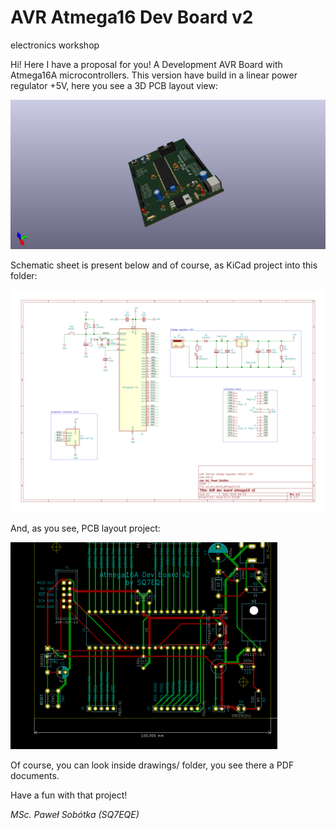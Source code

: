 # AVR Atmega16 Dev Board v2
electronics workshop

Hi! Here I have a proposal for you! A Development AVR Board with Atmega16A microcontrollers. This version have build in a linear power regulator +5V, here you see a 3D PCB layout view:

![pict. 1](https://github.com/majsterklepka/lab1/raw/master/avr_dev_board_atmega16_v2/drawings/avr_dev_board_atmega16_v2.png "AVR Dev Board 3D view PCB Layouts")

Schematic sheet is present below and of course, as KiCad project into this folder:

![pict. 2](https://github.com/majsterklepka/lab1/raw/master/avr_dev_board_atmega16_v2/drawings/avr_dev_board_atmega16_v2-sheet.png "AVR Dev Board Schematic Sheet")

And, as you see, PCB layout project:

![pict. 3](https://github.com/majsterklepka/lab1/raw/master/avr_dev_board_atmega16_v2/drawings/avr_dev_board_atmega16_v2-brd.png "AVR Dev Board PCB Layout View")

Of course, you can look inside drawings/ folder, you see there a PDF documents.

Have a fun with that project!

_MSc. Paweł Sobótka (SQ7EQE)_
